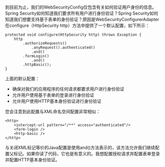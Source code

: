 到目前为止，我们的WebSecurityConfig仅包含有关如何验证用户身份的信息。Spring Security如何知道我们要求所有用户进行身份验证？Spring Security如何知道我们想要支持基于表单的身份验证？原因是WebSecurityConfigurerAdapter在configure（HttpSecurity http）方法中提供了一个默认配置，如下所示：

```
protected void configure(HttpSecurity http) throws Exception {
    http
        .authorizeRequests()
            .anyRequest().authenticated()
            .and()
        .formLogin()
            .and()
        .httpBasic();
}
```

上面的默认配置：

* 确保对我们的应用程序的任何请求都要求用户进行身份验证
* 允许用户使用基于表单的登录进行身份验证
* 允许用户使用HTTP基本身份验证进行身份验证 

您会注意到此配置与XML命名空间配置非常相似：

```
<http>
    <intercept-url pattern="/**" access="authenticated"/>
    <form-login />
    <http-basic />
</http>
```

与关闭XML标记等价的Java配置是使用and\(\)方法表示的，该方法允许我们继续配置父标记。如果你读了代码，它也是有意义的。我想配置授权请求并配置表单登录并配置HTTP基本身份验证。



